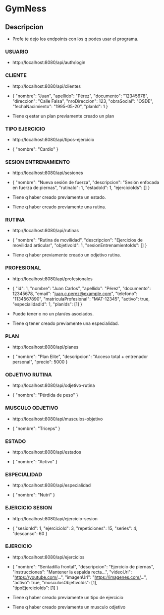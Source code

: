 # GymNess

## Descripcion
 - Profe te dejo los endpoints con los q podes usar el programa.

### USUARIO
 - http://localhost:8080/api/auth/login

### CLIENTE 
 - http://localhost:8080/api/clientes

 - {
  "nombre": "Juan",
  "apellido": "Pérez",
  "documento": "12345678",
  "direccion": "Calle Falsa",
  "nroDireccion": 123,
  "obraSocial": "OSDE",
  "fechaNacimiento": "1995-05-20",
  "planId": 1
   }

 - Tiene q estar un plan previamente creado un plan 

### TIPO EJERCICIO
 - http://localhost:8080/api/tipos-ejercicio

 - {
  "nombre": "Cardio"
   } 

### SESION ENTRENAMIENTO
 - http://localhost:8080/api/sesiones

 - {
  "nombre": "Nueva sesión de fuerza",
  "descripcion": "Sesión enfocada en fuerza de piernas",
  "rutinaId": 1,
  "estadoId": 1,
  "ejercicioIds": [] 
   }

 - Tiene q haber creado previamente un estado.
 - Tiene q haber creado previamente una rutina.

### RUTINA
 - http://localhost:8080/api/rutinas

 - {
  "nombre": "Rutina de movilidad",
  "descripcion": "Ejercicios de movilidad articular",
  "objetivoId": 1,
  "sesionEntrenamientoIds": []
   }

 - Tiene q haber previamente creado un odjetivo rutina.

### PROFESIONAL
 - http://localhost:8080/api/profesionales

 - {
  "id": 1,
  "nombre": "Juan Carlos",
  "apellido": "Pérez",
  "documento": 12345678,
  "email": "juan.c.perez@example.com",
  "telefono": "1134567890",
  "matriculaProfesional": "MAT-12345",
  "activo": true,
  "especialidadId": 1,
  "planIds": [1]
   }

 - Puede tener o no un plan/es asociados.
 - Tiene q tener creado previamente una especialidad.

### PLAN
 - http://localhost:8080/api/planes

 - {
    "nombre": "Plan Elite",
    "descripcion": "Acceso total + entrenador personal",
    "precio": 5000
   }

### ODJETIVO RUTINA
 - http://localhost:8080/api/odjetivo-rutina

 - {
    "nombre": "Pérdida de peso"
   }


### MUSCULO ODJETIVO 
 - http://localhost:8080/api/musculos-objetivo

 - {
  "nombre": "Tríceps"
   } 

### ESTADO
 - http://localhost:8080/api/estados

 - {
  "nombre": "Activo"
   }

### ESPECIALIDAD
 - http://localhost:8080/api/especialidad

 - {
    "nombre": "Nutri"
   }

### EJERCICIO SESION
 - http://localhost:8080/api/ejercicio-sesion

 - {
  "sesionId": 1,
  "ejercicioId": 3,
  "repeticiones": 15,
  "series": 4,
  "descanso": 60
   }

### EJERCICIO
 - http://localhost:8080/api/ejercicios

 - {
  "nombre": "Sentadilla frontal",
  "descripcion": "Ejercicio de piernas",
  "instrucciones": "Mantener la espalda recta...",
  "videoUrl": "https://youtube.com/...",
  "imagenUrl": "https://imagenes.com/...",
  "activo": true,
   "musculosObjetivoIds": [1],   
  "tipoEjercicioIds": [1] 
   }

 - Tiene q haber creado previamente un tipo de ejercicio

 - Tiene q haber creado previamente un musculo odjetivo


